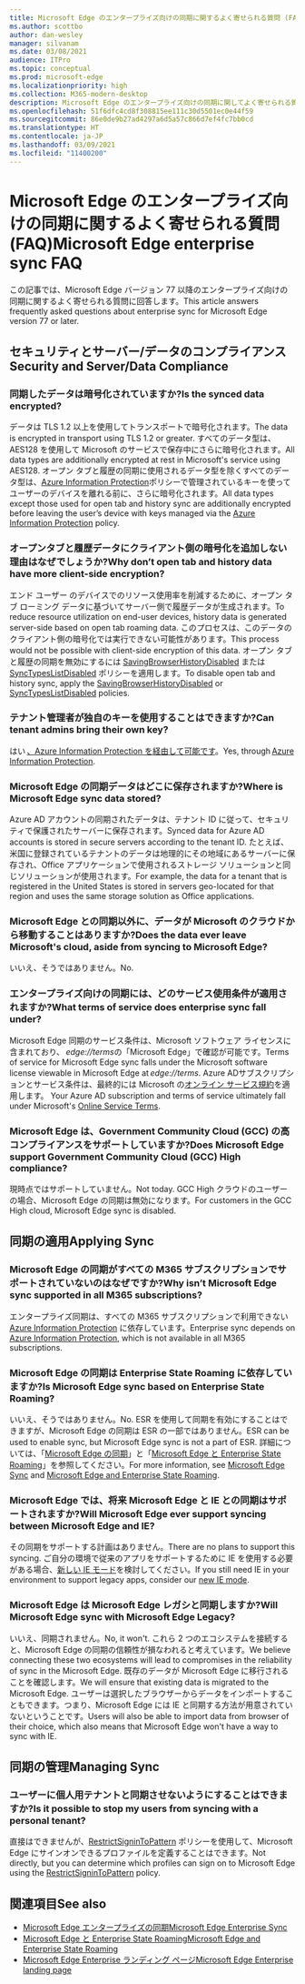 ```yaml
---
title: Microsoft Edge のエンタープライズ向けの同期に関するよく寄せられる質問 (FAQ)
ms.author: scottbo
author: dan-wesley
manager: silvanam
ms.date: 03/08/2021
audience: ITPro
ms.topic: conceptual
ms.prod: microsoft-edge
ms.localizationpriority: high
ms.collection: M365-modern-desktop
description: Microsoft Edge のエンタープライズ向けの同期に関してよく寄せられる質問。
ms.openlocfilehash: 51f6dfc4cd8f308815ee111c30d5501ec0e44f59
ms.sourcegitcommit: 86e0de9b27ad4297a6d5a57c866d7ef4fc7bb0cd
ms.translationtype: HT
ms.contentlocale: ja-JP
ms.lasthandoff: 03/09/2021
ms.locfileid: "11400200"
---
```

# <a name="microsoft-edge-enterprise-sync-faq"></a><span data-ttu-id="efbf7-103">Microsoft Edge のエンタープライズ向けの同期に関するよく寄せられる質問 (FAQ)</span><span class="sxs-lookup"><span data-stu-id="efbf7-103">Microsoft Edge enterprise sync FAQ</span></span>

<span data-ttu-id="efbf7-104">この記事では、Microsoft Edge バージョン 77 以降のエンタープライズ向けの同期に関するよく寄せられる質問に回答します。</span><span class="sxs-lookup"><span data-stu-id="efbf7-104">This article answers frequently asked questions about enterprise sync for Microsoft Edge version 77 or later.</span></span>

## <a name="security-and-serverdata-compliance"></a><span data-ttu-id="efbf7-105">セキュリティとサーバー/データのコンプライアンス</span><span class="sxs-lookup"><span data-stu-id="efbf7-105">Security and Server/Data Compliance</span></span>

### <a name="is-the-synced-data-encrypted"></a><span data-ttu-id="efbf7-106">同期したデータは暗号化されていますか?</span><span class="sxs-lookup"><span data-stu-id="efbf7-106">Is the synced data encrypted?</span></span>

<span data-ttu-id="efbf7-107">データは TLS 1.2 以上を使用してトランスポートで暗号化されます。</span><span class="sxs-lookup"><span data-stu-id="efbf7-107">The data is encrypted in transport using TLS 1.2 or greater.</span></span> <span data-ttu-id="efbf7-108">すべてのデータ型は、AES128 を使用して Microsoft のサービスで保存中にさらに暗号化されます。</span><span class="sxs-lookup"><span data-stu-id="efbf7-108">All data types are additionally encrypted at rest in Microsoft's service using AES128.</span></span> <span data-ttu-id="efbf7-109">オープン タブと履歴の同期に使用されるデータ型を除くすべてのデータ型は、[Azure Information Protection](https://docs.microsoft.com/deployedge/microsoft-edge-policies#restrictsignintopattern)ポリシーで管理されているキーを使ってユーザーのデバイスを離れる前に、さらに暗号化されます。</span><span class="sxs-lookup"><span data-stu-id="efbf7-109">All data types except those used for open tab and history sync are additionally encrypted before leaving the user’s device with keys managed via the [Azure Information Protection](https://docs.microsoft.com/deployedge/microsoft-edge-policies#restrictsignintopattern) policy.</span></span>

### <a name="why-dont-open-tab-and-history-data-have-more-client-side-encryption"></a><span data-ttu-id="efbf7-110">オープンタブと履歴データにクライアント側の暗号化を追加しない理由はなぜでしょうか?</span><span class="sxs-lookup"><span data-stu-id="efbf7-110">Why don’t open tab and history data have more client-side encryption?</span></span>

<span data-ttu-id="efbf7-111">エンド ユーザー のデバイスでのリソース使用率を削減するために、オープン タブ ローミング データに基づいてサーバー側で履歴データが生成されます。</span><span class="sxs-lookup"><span data-stu-id="efbf7-111">To reduce resource utilization on end-user devices, history data is generated server-side based on open tab roaming data.</span></span> <span data-ttu-id="efbf7-112">このプロセスは、このデータのクライアント側の暗号化では実行できない可能性があります。</span><span class="sxs-lookup"><span data-stu-id="efbf7-112">This process would not be possible with client-side encryption of this data.</span></span> <span data-ttu-id="efbf7-113">オープン タブと履歴の同期を無効にするには [SavingBrowserHistoryDisabled](https://docs.microsoft.com/deployedge/microsoft-edge-policies#savingbrowserhistorydisabled) または [SyncTypesListDisabled](https://docs.microsoft.com/DeployEdge/microsoft-edge-policies#synctypeslistdisabled) ポリシーを適用します。</span><span class="sxs-lookup"><span data-stu-id="efbf7-113">To disable open tab and history sync, apply the [SavingBrowserHistoryDisabled](https://docs.microsoft.com/deployedge/microsoft-edge-policies#savingbrowserhistorydisabled) or [SyncTypesListDisabled](https://docs.microsoft.com/DeployEdge/microsoft-edge-policies#synctypeslistdisabled) policies.</span></span>

### <a name="can-tenant-admins-bring-their-own-key"></a><span data-ttu-id="efbf7-114">テナント管理者が独自のキーを使用することはできますか?</span><span class="sxs-lookup"><span data-stu-id="efbf7-114">Can tenant admins bring their own key?</span></span>

<span data-ttu-id="efbf7-115">はい [、Azure Information Protection を経由して可能です](https://azure.microsoft.com/services/information-protection/)。</span><span class="sxs-lookup"><span data-stu-id="efbf7-115">Yes, through [Azure Information Protection](https://azure.microsoft.com/services/information-protection/).</span></span>

### <a name="where-is-microsoft-edge-sync-data-stored"></a><span data-ttu-id="efbf7-116">Microsoft Edge の同期データはどこに保存されますか?</span><span class="sxs-lookup"><span data-stu-id="efbf7-116">Where is Microsoft Edge sync data stored?</span></span>

<span data-ttu-id="efbf7-117">Azure AD アカウントの同期されたデータは、テナント ID に従って、セキュリティで保護されたサーバーに保存されます。</span><span class="sxs-lookup"><span data-stu-id="efbf7-117">Synced data for Azure AD accounts is stored in secure servers according to the tenant ID.</span></span> <span data-ttu-id="efbf7-118">たとえば、米国に登録されているテナントのデータは地理的にその地域にあるサーバーに保存され、Office アプリケーションで使用されるストレージ ソリューションと同じソリューションが使用されます。</span><span class="sxs-lookup"><span data-stu-id="efbf7-118">For example, the data for a tenant that is registered in the United States is stored in servers geo-located for that region and uses the same storage solution as Office applications.</span></span>

### <a name="does-the-data-ever-leave-microsofts-cloud-aside-from-syncing-to-microsoft-edge"></a><span data-ttu-id="efbf7-119">Microsoft Edge との同期以外に、データが Microsoft のクラウドから移動することはありますか?</span><span class="sxs-lookup"><span data-stu-id="efbf7-119">Does the data ever leave Microsoft's cloud, aside from syncing to Microsoft Edge?</span></span>

<span data-ttu-id="efbf7-120">いいえ、そうではありません。</span><span class="sxs-lookup"><span data-stu-id="efbf7-120">No.</span></span>

### <a name="what-terms-of-service-does-enterprise-sync-fall-under"></a><span data-ttu-id="efbf7-121">エンタープライズ向けの同期には、どのサービス使用条件が適用されますか?</span><span class="sxs-lookup"><span data-stu-id="efbf7-121">What terms of service does enterprise sync fall under?</span></span>

<span data-ttu-id="efbf7-122">Microsoft Edge 同期のサービス条件は、Microsoft ソフトウェア ライセンスに含まれており、 *edge://terms*の「Microsoft Edge」で確認が可能です。</span><span class="sxs-lookup"><span data-stu-id="efbf7-122">Terms of service for Microsoft Edge sync falls under the Microsoft software license viewable in Microsoft Edge at *edge://terms*.</span></span> <span data-ttu-id="efbf7-123">Azure ADサブスクリプションとサービス条件は、最終的には Microsoft の[オンライン サービス規約](https://www.microsoft.com/licensing/product-licensing/products)を適用します。 </span><span class="sxs-lookup"><span data-stu-id="efbf7-123">Your Azure AD subscription and terms of service ultimately fall under Microsoft's [Online Service Terms](https://www.microsoft.com/licensing/product-licensing/products).</span></span>

### <a name="does-microsoft-edge-support-government-community-cloud-gcc-high-compliance"></a><span data-ttu-id="efbf7-124">Microsoft Edge は、Government Community Cloud (GCC) の高コンプライアンスをサポートしていますか?</span><span class="sxs-lookup"><span data-stu-id="efbf7-124">Does Microsoft Edge support Government Community Cloud (GCC) High compliance?</span></span>

<span data-ttu-id="efbf7-125">現時点ではサポートしていません。</span><span class="sxs-lookup"><span data-stu-id="efbf7-125">Not today.</span></span> <span data-ttu-id="efbf7-126">GCC High クラウドのユーザーの場合、Microsoft Edge の同期は無効になります。</span><span class="sxs-lookup"><span data-stu-id="efbf7-126">For customers in the GCC High cloud, Microsoft Edge sync is disabled.</span></span>

## <a name="applying-sync"></a><span data-ttu-id="efbf7-127">同期の適用</span><span class="sxs-lookup"><span data-stu-id="efbf7-127">Applying Sync</span></span>

### <a name="why-isnt-microsoft-edge-sync-supported-in-all-m365-subscriptions"></a><span data-ttu-id="efbf7-128">Microsoft Edge の同期がすべての M365 サブスクリプションでサポートされていないのはなぜですか?</span><span class="sxs-lookup"><span data-stu-id="efbf7-128">Why isn’t Microsoft Edge sync supported in all M365 subscriptions?</span></span>

<span data-ttu-id="efbf7-129">エンタープライズ同期は、すべての M365 サブスクリプションで利用できない [Azure Information Protection](https://azure.microsoft.com/services/information-protection/) に依存しています。</span><span class="sxs-lookup"><span data-stu-id="efbf7-129">Enterprise sync depends on [Azure Information Protection](https://azure.microsoft.com/services/information-protection/), which is not available in all M365 subscriptions.</span></span>

### <a name="is-microsoft-edge-sync-based-on-enterprise-state-roaming"></a><span data-ttu-id="efbf7-130">Microsoft Edge の同期は Enterprise State Roaming に依存していますか?</span><span class="sxs-lookup"><span data-stu-id="efbf7-130">Is Microsoft Edge sync based on Enterprise State Roaming?</span></span>

<span data-ttu-id="efbf7-131">いいえ、そうではありません。</span><span class="sxs-lookup"><span data-stu-id="efbf7-131">No.</span></span> <span data-ttu-id="efbf7-132">ESR を使用して同期を有効にすることはできますが、Microsoft Edge の同期は ESR の一部ではありません。</span><span class="sxs-lookup"><span data-stu-id="efbf7-132">ESR can be used to enable sync, but Microsoft Edge sync is not a part of ESR.</span></span> <span data-ttu-id="efbf7-133">詳細については、「[Microsoft Edge の同期](https://review.docs.microsoft.com/DeployEdge/microsoft-edge-enterprise-sync)」と「[Microsoft Edge と Enterprise State Roaming](https://review.docs.microsoft.com/DeployEdge/microsoft-edge-enterprise-state-roaming)」を参照してください。</span><span class="sxs-lookup"><span data-stu-id="efbf7-133">For more information, see [Microsoft Edge Sync](https://review.docs.microsoft.com/DeployEdge/microsoft-edge-enterprise-sync) and [Microsoft Edge and Enterprise State Roaming](https://review.docs.microsoft.com/DeployEdge/microsoft-edge-enterprise-state-roaming).</span></span>

### <a name="will-microsoft-edge-ever-support-syncing-between-microsoft-edge-and-ie"></a><span data-ttu-id="efbf7-134">Microsoft Edge では、将来 Microsoft Edge と IE との同期はサポートされますか?</span><span class="sxs-lookup"><span data-stu-id="efbf7-134">Will Microsoft Edge ever support syncing between Microsoft Edge and IE?</span></span>

<span data-ttu-id="efbf7-135">その同期をサポートする計画はありません。</span><span class="sxs-lookup"><span data-stu-id="efbf7-135">There are no plans to support this syncing.</span></span> <span data-ttu-id="efbf7-136">ご自分の環境で従来のアプリをサポートするために IE を使用する必要がある場合、[新しい IE モード](https://docs.microsoft.com/deployedge/edge-ie-mode)を検討してください。</span><span class="sxs-lookup"><span data-stu-id="efbf7-136">If you still need IE in your environment to support legacy apps, consider our [new IE mode](https://docs.microsoft.com/deployedge/edge-ie-mode).</span></span>

### <a name="will-microsoft-edge-sync-with-microsoft-edge-legacy"></a><span data-ttu-id="efbf7-137">Microsoft Edge は Microsoft Edge レガシと同期しますか?</span><span class="sxs-lookup"><span data-stu-id="efbf7-137">Will Microsoft Edge sync with Microsoft Edge Legacy?</span></span>

<span data-ttu-id="efbf7-138">いいえ、同期されません。</span><span class="sxs-lookup"><span data-stu-id="efbf7-138">No, it won't.</span></span> <span data-ttu-id="efbf7-139">これら 2 つのエコシステムを接続すると、Microsoft Edge の同期の信頼性が損なわれると考えています。</span><span class="sxs-lookup"><span data-stu-id="efbf7-139">We believe connecting these two ecosystems will lead to compromises in the reliability of sync in the Microsoft Edge.</span></span> <span data-ttu-id="efbf7-140">既存のデータが Microsoft Edge に移行されることを確認します。</span><span class="sxs-lookup"><span data-stu-id="efbf7-140">We will ensure that existing data is migrated to the Microsoft Edge.</span></span> <span data-ttu-id="efbf7-141">ユーザーは選択したブラウザーからデータをインポートすることもできます。つまり、Microsoft Edge には IE と同期する方法が用意されていないということです。</span><span class="sxs-lookup"><span data-stu-id="efbf7-141">Users will also be able to import data from browser of their choice, which also means that Microsoft Edge won't have a way to sync with IE.</span></span>

## <a name="managing-sync"></a><span data-ttu-id="efbf7-142">同期の管理</span><span class="sxs-lookup"><span data-stu-id="efbf7-142">Managing Sync</span></span>

### <a name="is-it-possible-to-stop-my-users-from-syncing-with-a-personal-tenant"></a><span data-ttu-id="efbf7-143">ユーザーに個人用テナントと同期させないようにすることはできますか?</span><span class="sxs-lookup"><span data-stu-id="efbf7-143">Is it possible to stop my users from syncing with a personal tenant?</span></span>

<span data-ttu-id="efbf7-144">直接はできませんが、[RestrictSigninToPattern](https://docs.microsoft.com/deployedge/microsoft-edge-policies#restrictsignintopattern) ポリシーを使用して、Microsoft Edge にサインオンできるプロファイルを定義することはできます。</span><span class="sxs-lookup"><span data-stu-id="efbf7-144">Not directly, but you can determine which profiles can sign on to Microsoft Edge using the [RestrictSigninToPattern](https://docs.microsoft.com/deployedge/microsoft-edge-policies#restrictsignintopattern) policy.</span></span>

## <a name="see-also"></a><span data-ttu-id="efbf7-145">関連項目</span><span class="sxs-lookup"><span data-stu-id="efbf7-145">See also</span></span>

- [<span data-ttu-id="efbf7-146">Microsoft Edge エンタープライズの同期</span><span class="sxs-lookup"><span data-stu-id="efbf7-146">Microsoft Edge Enterprise Sync</span></span>](microsoft-edge-enterprise-sync.md)
- [<span data-ttu-id="efbf7-147">Microsoft Edge と Enterprise State Roaming</span><span class="sxs-lookup"><span data-stu-id="efbf7-147">Microsoft Edge and Enterprise State Roaming</span></span>](microsoft-edge-enterprise-state-roaming.md)
- [<span data-ttu-id="efbf7-148">Microsoft Edge Enterprise ランディング ページ</span><span class="sxs-lookup"><span data-stu-id="efbf7-148">Microsoft Edge Enterprise landing page</span></span>](https://aka.ms/EdgeEnterprise)
